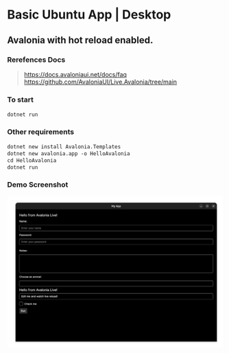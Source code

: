# Basic Ubuntu App | Desktop

## Avalonia with hot reload enabled. 

### Rerefences Docs
> https://docs.avaloniaui.net/docs/faq
> https://github.com/AvaloniaUI/Live.Avalonia/tree/main

### To start

```
dotnet run
```


### Other requirements

```
dotnet new install Avalonia.Templates
dotnet new avalonia.app -o HelloAvalonia
cd HelloAvalonia
dotnet run
```


### Demo Screenshot

![Demo Screenshot](./Demo.png)
